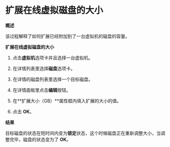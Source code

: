 # 扩展在线虚拟磁盘的大小

**概述**

该过程解释了如何扩展已经附加到了一台虚拟机的磁盘的容量。


**扩展在线虚拟磁盘的大小**

1. 点击**虚拟机**选项卡并且选择一台虚拟机。

2. 在详情列表里选择**磁盘**选项卡。

3. 在详情的磁盘列表里选择一个目标磁盘。

4. 在详情面板里点击**编辑**按钮。

5. 在**扩展大小（GB）**属性框内填入扩展的大小的值。

6. 点击 **OK**。


**结果**

目标磁盘的状态在短时间内变为**锁定**状态，这个时候磁盘正在重新调整大小，当调整完毕，磁盘的状态变为了
**OK**。
